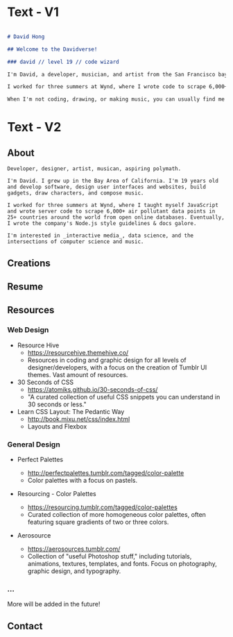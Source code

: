 # Text - V1

```Markdown

# David Hong

## Welcome to the Davidverse!

### david // level 19 // code wizard

I'm David, a developer, musician, and artist from the San Francisco bay area.

I worked for three summers at Wynd, where I wrote code to scrape 6,000+ air pollutant data points in 25+ countries around the world from open online databases. I also wrote the company's Node.js style guidelines & docs galore.

When I'm not coding, drawing, or making music, you can usually find me improvising piano or playing old-school video games.

```

# Text - V2

## About

```
Developer, designer, artist, musican, aspiring polymath.

I'm David. I grew up in the Bay Area of California. I'm 19 years old and develop software, design user interfaces and websites, build gadgets, draw characters, and compose music.

I worked for three summers at Wynd, where I taught myself JavaScript and wrote server code to scrape 6,000+ air pollutant data points in 25+ countries around the world from open online databases. Eventually, I wrote the company's Node.js style guidelines & docs galore.

I'm interested in _interactive media_, data science, and the intersections of computer science and music.
```

## Creations



## Resume



## Resources


### Web Design

- Resource Hive
  - https://resourcehive.themehive.co/
  - Resources in coding and graphic design for all levels of designer/developers, with a focus on the creation of Tumblr UI themes. Vast amount of resources.
- 30 Seconds of CSS
  - https://atomiks.github.io/30-seconds-of-css/
  - "A curated collection of useful CSS snippets you can understand in 30 seconds or less."
- Learn CSS Layout: The Pedantic Way
  - http://book.mixu.net/css/index.html
  - Layouts and Flexbox

### General Design

- Perfect Palettes
  - http://perfectpalettes.tumblr.com/tagged/color-palette
  - Color palettes with a focus on pastels.

- Resourcing - Color Palettes
  - https://resourcing.tumblr.com/tagged/color-palettes
  - Curated collection of more homogeneous color palettes, often featuring square gradients of two or three colors.

- Aerosource
  - https://aerosources.tumblr.com/
  - Collection of "useful Photoshop stuff," including tutorials, animations, textures, templates, and fonts. Focus on photography, graphic design, and typography.

### ...

More will be added in the future!

## Contact


